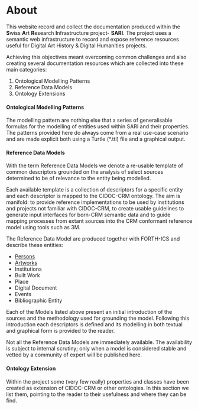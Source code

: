 # About

This website record and collect the documentation produced within the **S**wiss **A**rt **R**esearch **I**nfrastructure project- **SARI**. The project uses a semantic web infrastructure to record and expose reference resources useful for Digital Art History & Digital Humanities projects. 

Achieving this objectives meant overcoming common challenges and also creating several documentation resources which are collected into these main categories:

1. Ontological Modelling Patterns
2. Reference Data Models
3. Ontology Extensions

#### Ontological Modelling Patterns

The modelling pattern are nothing else that a series of generalisable formulas for the modelling of entities used within SARI and their properties. The patterns provided here do always come from a real use-case scenario and are made explicit both using a Turtle (*.ttl) file and a graphical output.

#### Reference Data Models

With the term Reference Data Models we denote a re-usable template of common descriptors grounded on the analysis of select sources determined to be of relevance to the entity being modelled.  

Each available template is a collection of descriptors for a specific entity and each descriptor is mapped to the CIDOC-CRM ontology. The aim is manifold: to provide reference implementations to be used by institutions and projects not familiar with CIDOC-CRM, to create usable guidelines to generate input interfaces for born-CRM semantic data and to guide mapping processes from extant sources into the CRM conformant reference model using tools such as 3M. 

The Reference Data Model are produced together with FORTH-ICS and describe these entities: 

+ [Persons](et/person.md)
+ [Artworks](et/artwork.md)
+ Institutions
+ Built Work
+ Place
+ Digital Document
+ Events
+ Bibliographic Entity

Each of the Models listed above present an initial introduction of the sources and the methodology used for grounding the model. Following this introduction each descriptors is defined and its modelling in both textual and graphical form is provided to the reader.

Not all the Reference Data Models are immediately available. The availability is subject to internal scrutiny; only when a model is considered stable and vetted by a community of expert will be published here.

#### Ontology Extension

Within the project some (very few really) properties and classes have been created as extension of CIDOC-CRM or other ontologies. In this section we list them, pointing to the reader to their usefulness and where they can be find.
